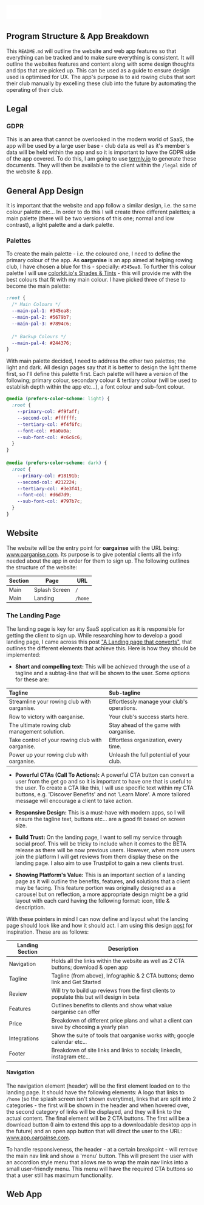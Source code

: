<img src="docs/images/oarganise-logo.png" alt="oarganise logo" style="width: 250px; margin-block: 25px 0;">

## Program Structure & App Breakdown

This `README.md` will outline the website and web app features so that everything can be tracked and to make sure
everything is consistent. It will outline the websites features and content along with some design thoughts and tips
that are picked up. This can be used as a guide to ensure design used is optimised for UX. The app's purpose is to aid
rowing clubs that sort their club manually by excelling these club into the future by automating the operating of their
club.

## Legal

### GDPR

This is an area that cannot be overlooked in the modern world of SaaS, the app will be used by a large user base - club
data as well as it's member's data will be held within the app and so it is important to have the GDPR side of the app
covered. To do this, I am going to use [termly.io](https://termly.io/) to generate these documents. They will then be
available to the client within the `/legal` side of the website & app.

## General App Design

It is important that the website and app follow a similar design, i.e. the same colour palette etc... In order to do
this I will create three different palettes; a main palette (there will be two versions of this one; normal and low
contrast), a light palette and a dark palette.

### Palettes

To create the main palette - i.e. the coloured one, I need to define the primary colour of the app. As **oarganise** is
an app aimed at helping rowing club, I have chosen a blue for this - specially: `#345ea8`. To further this colour
palette I will use [colorkit.io's Shades & Tints](https://colorkit.io/shades-tints) - this will provide me with the best
colours that fit with my main colour. I have picked three of these to become the main palette:

```css
:root {
  /* Main Colours */
  --main-pal-1: #345ea8;
  --main-pal-2: #5679b7;
  --main-pal-3: #7894c6;

  /* Backup Colours */
  --main-pal-4: #244376;
}
```

With main palette decided, I need to address the other two palettes; the light and dark. All design pages say that it
is better to design the light theme first, so I'll define this palette first. Each palette will have a version of the
following; primary colour, secondary colour & tertiary colour (will be used to establish depth within the app etc...),
a font colour and sub-font colour.

```css
@media (prefers-color-scheme: light) {
  :root {
    --primary-col: #f9faff;
    --second-col: #ffffff;
    --tertiary-col: #f4f6fc;
    --font-col: #0a0a0a;
    --sub-font-col: #c6c6c6;
  }
}

@media (prefers-color-scheme: dark) {
  :root {
    --primary-col: #18191b;
    --second-col: #212224;
    --tertiary-col: #3e3f41;
    --font-col: #d6d7d9;
    --sub-font-col: #797b7c;
  }
}
```

## Website

The website will be the entry point for **oargainse** with the URL being: www.oarganise.com. Its purpose is to give
potential clients all the info needed about the app in order for them to sign up. The following outlines the structure
of the website:

| Section | Page          | URL     |
| ------- | ------------- | ------- |
| Main    | Splash Screen | `/`     |
| Main    | Landing       | `/home` |

### The Landing Page

The landing page is key for any SaaS application as it is responsible for getting the client to sign up. While
researching how to develop a good landing page, I came across this
post ["A Landing page that converts"](https://www.instagram.com/p/ClDW6mMjgSe/),
that outlines the different elements that achieve this. Here is how they should be implemented:

- **Short and compelling text:** This will be achieved through the use of a tagline and a subtag-line that will be shown
  to the user. Some options for these are:

| Tagline                                          | Sub-tagline                                 |
| :----------------------------------------------- | :------------------------------------------ |
| Streamline your rowing club with oarganise.      | Effortlessly manage your club's operations. |
| Row to victory with oarganise.                   | Your club's success starts here.            |
| The ultimate rowing club management solution.    | Stay ahead of the game with oarganise.      |
| Take control of your rowing club with oarganise. | Effortless organization, every time.        |
| Power up your rowing club with oarganise.        | Unleash the full potential of your club.    |

- **Powerful CTAs (Call To Actions):** A powerful CTA button can convert a user from the get go and so it is important
  to have one that is useful to the user. To create a CTA like this, I will use specific text within my CTA buttons,
  e.g.
  'Discover Benefits' and not 'Learn More'. A more tailored message will encourage a client to take action.

- **Responsive Design:** This is a must-have with modern apps, so I will ensure the tagline text, buttons etc... are a
  good fit based on screen size.

- **Build Trust:** On the landing page, I want to sell my service through social proof. This will be tricky to include
  when it comes to the BETA release as there will be now previous users. However, when more users join the platform I
  will
  get reviews from them display these on the landing page. I also aim to use Trustpilot to gain a new clients trust.

- **Showing Platform's Value:** This is an important section of a landing page as it will outline the benefits,
  features,
  and solutions that a client may be facing. This feature portion was originally designed as a carousel but on
  reflection,
  a more appropriate design might be a grid layout with each card having the following format: icon, title &
  description.

With these pointers in mind I can now define and layout what the landing page should look like and how it should act.
I am using this design [post](https://www.instagram.com/p/CoH7_oqO-8h/) for inspiration. These are as follows:

| Landing Section | Description                                                                                  |
| --------------- | -------------------------------------------------------------------------------------------- |
| Navigation      | Holds all the links within the website as well as 2 CTA buttons; download & open app         |
| Tagline         | Tagline (from above), Infographic & 2 CTA buttons; demo link and Get Started                 |
| Review          | Will try to build up reviews from the first clients to populate this but will design in beta |
| Features        | Outlines benefits to clients and show what value oarganise can offer                         |
| Price           | Breakdown of different price plans and what a client can save by choosing a yearly plan      |
| Integrations    | Show the suite of tools that oarganise works with; google calendar etc...                    |
| Footer          | Breakdown of site links and links to socials; linkedIn, instagram etc...                     |

#### Navigation

The navigation element (header) will be the first element loaded on to the landing page. It should have the following
elements: A logo that links to `/home` (so the splash screen isn't shown everytime), links that are split into 2
categories - the first will be shown in the header and when hovered over, the second category of links will be
displayed, and they will link to the actual content. The final element will be 2 CTA buttons. The first will be a
download button (I aim to extend this app to a downloadable desktop app in the future) and an open app button that will
direct the user to the URL: www.app.oargainse.com.

To handle responsiveness, the header - at a certain breakpoint - will remove the main nav link and show a 'menu' button.
This will present the user with an accordion style menu that allows me to wrap the main nav links into a small
user-friendly menu. This menu will have the required CTA buttons so that a user still has maximum functionality.

## Web App
